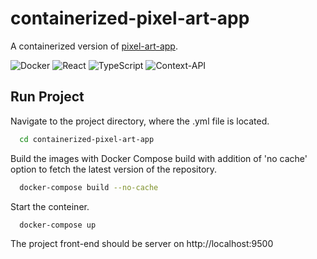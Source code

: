 # containerized-pixel-art-app

A containerized version of [pixel-art-app](https://github.com/andreasZel/pixel-art-app).

![Docker](https://img.shields.io/badge/docker-%230db7ed.svg?style=for-the-badge&logo=docker&logoColor=white)
![React](https://img.shields.io/badge/react-%2320232a.svg?style=for-the-badge&logo=react&logoColor=%2361DAFB)
![TypeScript](https://img.shields.io/badge/typescript-%23007ACC.svg?style=for-the-badge&logo=typescript&logoColor=white)
![Context-API](https://img.shields.io/badge/Context--Api-000000?style=for-the-badge&logo=react)


## Run Project

Navigate to the project directory, where the .yml file
is located.

```bash
  cd containerized-pixel-art-app
```

Build the images with Docker Compose build with addition of 'no cache' option to fetch the latest version of the repository.

```bash
  docker-compose build --no-cache
```

Start the conteiner. 

```bash
  docker-compose up
```

The project front-end should be server on http://localhost:9500

